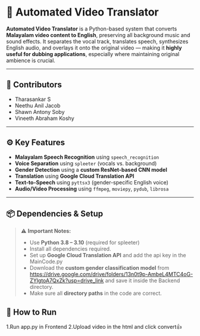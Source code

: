 # 🎥 Automated Video Translator

**Automated Video Translator** is a Python-based system that converts **Malayalam video content to English**, preserving all background music and sound effects. It separates the vocal track, translates speech, synthesizes English audio, and overlays it onto the original video — making it **highly useful for dubbing applications**, especially where maintaining original ambience is crucial.

---

## 👥 Contributors

- Tharasankar S  
- Neethu Anil Jacob  
- Shawn Antony Soby  
- Vineeth Abraham Koshy

---

## ⚙️ Key Features

- **Malayalam Speech Recognition** using `speech_recognition`
- **Voice Separation** using `spleeter` (vocals vs. background)
- **Gender Detection** using a **custom ResNet-based CNN model**
- **Translation** using **Google Cloud Translation API**
- **Text-to-Speech** using `pyttsx3` (gender-specific English voice)
- **Audio/Video Processing** using `ffmpeg`, `moviepy`, `pydub`, `librosa`

---

## 📦 Dependencies & Setup

> ⚠️ **Important Notes:**
> - Use **Python 3.8 – 3.10** (required for spleeter)
> - Install all dependencies required.
> - Set up **Google Cloud Translation API** and add the api key in the MainCode.py
> - Download the **custom gender classification model** from https://drive.google.com/drive/folders/13n0t9p-AmbeL4MTC4oG-ZYlgtoA7QxZk?usp=drive_link  and save it inside the Backend directory.
> - Make sure all **directory paths** in the code are correct.


## 🚀 How to Run

1.Run app.py in Frontend
2.Upload video in the html and click convert👍
